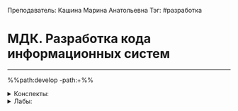 Преподаватель: Кашина Марина Анатольевна
Тэг: #разработка 
# МДК. Разработка кода информационных систем
---

%%path:develop -path:+%%
<details>
    <summary>Конспекты:</summary>

| №      |        |        |        |        |        |        |        |        |         |
| ------ | ------ | ------ | ------ | ------ | ------ | ------ | ------ | ------ | ------- |
| [K1][]  | [K2][]  | [K3][]  | [K4][]  | [K5][]  | 6  | 7  | 8  | 9  | 10  |

</details>

<details>
    <summary>Лабы:</summary>

| №   |     |     |     |     |     |     |     |     |     |
| --- | --- | --- | --- | --- | --- | --- | --- | --- | --- |
| [L1][] | [L2-3][] | [L4-5][] | [L6-7][] |     |     |     |     |     |     | 

</details>

[K1]: develop(1)
[K2]: develop(2)
[K3]: develop(3)
[K4]: develop(4)
[K5]: develop(5)

[L1]: develop_laba(1)
[L2-3]: develop_laba(2-3)
[L4-5]: develop_laba(4-5)
[L6-7]: develop_laba(6-7)